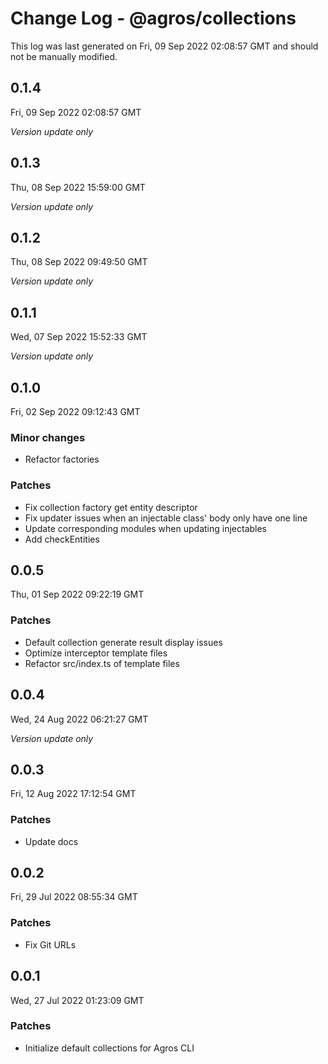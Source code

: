 # Change Log - @agros/collections

This log was last generated on Fri, 09 Sep 2022 02:08:57 GMT and should not be manually modified.

## 0.1.4
Fri, 09 Sep 2022 02:08:57 GMT

_Version update only_

## 0.1.3
Thu, 08 Sep 2022 15:59:00 GMT

_Version update only_

## 0.1.2
Thu, 08 Sep 2022 09:49:50 GMT

_Version update only_

## 0.1.1
Wed, 07 Sep 2022 15:52:33 GMT

_Version update only_

## 0.1.0
Fri, 02 Sep 2022 09:12:43 GMT

### Minor changes

- Refactor factories

### Patches

- Fix collection factory get entity descriptor
- Fix updater issues when an injectable class' body only have one line
- Update corresponding modules when updating injectables
- Add checkEntities

## 0.0.5
Thu, 01 Sep 2022 09:22:19 GMT

### Patches

- Default collection generate result display issues
- Optimize interceptor template files
- Refactor src/index.ts of template files

## 0.0.4
Wed, 24 Aug 2022 06:21:27 GMT

_Version update only_

## 0.0.3
Fri, 12 Aug 2022 17:12:54 GMT

### Patches

- Update docs

## 0.0.2
Fri, 29 Jul 2022 08:55:34 GMT

### Patches

- Fix Git URLs

## 0.0.1
Wed, 27 Jul 2022 01:23:09 GMT

### Patches

- Initialize default collections for Agros CLI

